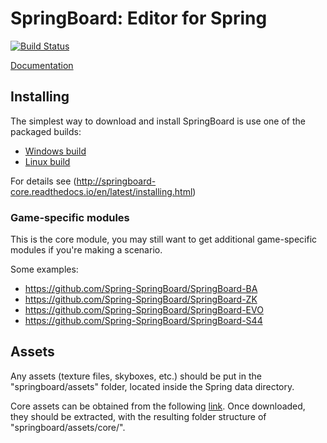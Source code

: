 # SpringBoard: Editor for Spring

[![Build Status](https://travis-ci.org/Spring-SpringBoard/SpringBoard-Core.svg?branch=master)](https://travis-ci.org/Spring-SpringBoard/SpringBoard-Core)

[Documentation](http://springboard-core.readthedocs.io/en/latest/)

## Installing

The simplest way to download and install SpringBoard is use one of the packaged builds:
- [Windows build](https://drive.google.com/file/d/0B9FQjbVMFgL2WUYtVUJIRXpkY3M/view?usp=sharing)
- [Linux build ](https://drive.google.com/file/d/0B9FQjbVMFgL2aE9lTElTQWVHUjg/view?usp=sharing)

For details see (http://springboard-core.readthedocs.io/en/latest/installing.html)

### Game-specific modules
This is the core module, you may still want to get additional game-specific modules if you're making a scenario.

Some examples:
- https://github.com/Spring-SpringBoard/SpringBoard-BA
- https://github.com/Spring-SpringBoard/SpringBoard-ZK
- https://github.com/Spring-SpringBoard/SpringBoard-EVO
- https://github.com/Spring-SpringBoard/SpringBoard-S44

## Assets

Any assets (texture files, skyboxes, etc.) should be put in the "springboard/assets" folder, located inside the Spring data directory.

Core assets can be obtained from the following [link](https://drive.google.com/file/d/0B9FQjbVMFgL2LTM2Z1VVaGRZRDQ/view?usp=sharing). Once downloaded, they should be extracted, with the resulting folder structure of "springboard/assets/core/".
